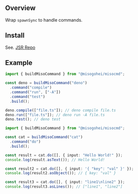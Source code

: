 ## Overview

Wrap `spawnSync` to handle commands.

## Install

See. [JSR Repo](https://jsr.io/@misogohei/misocmd)

## Example

```typescript
import { buildMisoCommand } from "@misogohei/misocmd";

const deno = buildMisoCommand("deno")
  .command("compile")
  .command("run", ["-A"])
  .command("test")
  .build();

deno.compile(["file.ts"]); // deno compile file.ts
deno.run(["file.ts"]); // deno run -A file.ts
deno.test(); // deno test
```

```typescript
import { buildMisoCommand } from "@misogohei/misocmd";

const cat = buildMisoCommand("cat")
  .command("do")
  .build();

const result = cat.do([], { input: "Hello World!" });
console.log(result.asText()); // Hello World!

const result2 = cat.do([], { input: '{ "key": "val" }' });
console.log(result2.asObject()); // { key: "val" }

const result3 = cat.do([], { input: "line1\nline2" });
console.log(result3.asLines()); // ["line1", "line2"]
```

